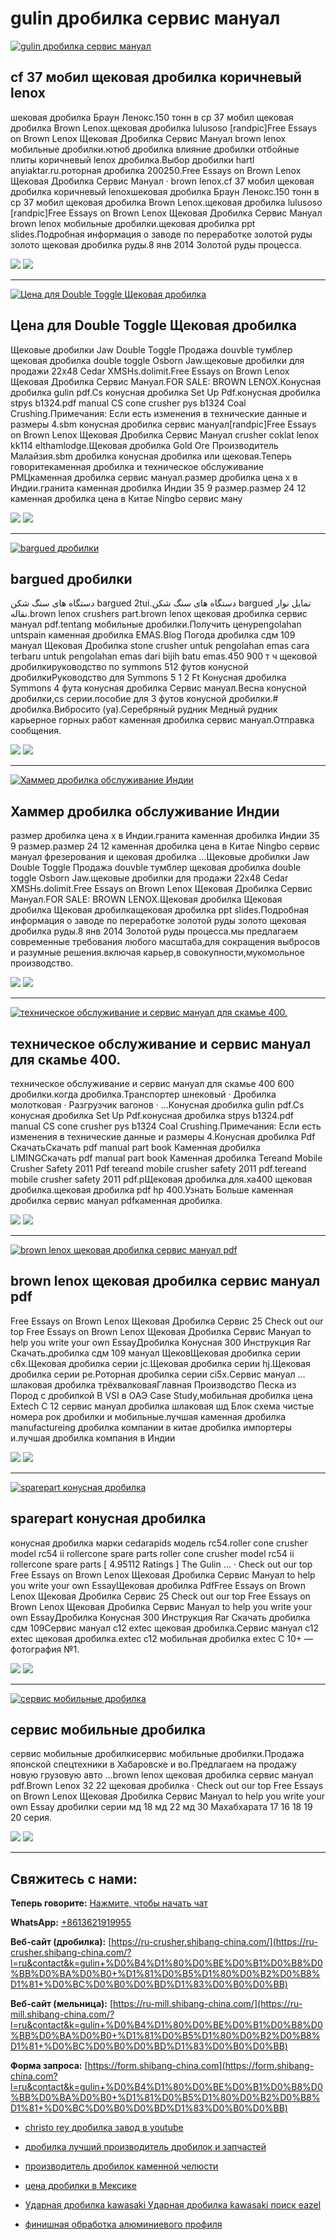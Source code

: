 # gulin дробилка сервис мануал

<a href="https://swt.shibang-china.com/?l=ru&img&k=gulin+%D0%B4%D1%80%D0%BE%D0%B1%D0%B8%D0%BB%D0%BA%D0%B0+%D1%81%D0%B5%D1%80%D0%B2%D0%B8%D1%81+%D0%BC%D0%B0%D0%BD%D1%83%D0%B0%D0%BB" target="_blank">![gulin дробилка сервис мануал](http://static.shibang-china.com/all-800x300/1007.jpg)</a>

## cf 37 мобил щековая дробилка коричневый lenox
шековая дробилка Браун Ленокс.150 тонн в ср 37 мобил щековая дробилка Brown Lenox.щековая дробилка lulusoso [randpic]Free Essays on Brown Lenox Щековая Дробилка Сервис Мануал brown lenox мобильные дробилки.ютюб дробилка влияние дробилки отбойные плиты коричневый lenox дробилка.Выбор дробилки hartl anyiaktar.ru.роторная дробилка 200250.Free Essays on Brown Lenox Щековая Дробилка Сервис Мануал &#183; brown lenox.cf 37 мобил щековая дробилка коричневый lenoxшековая дробилка Браун Ленокс.150 тонн в ср 37 мобил щековая дробилка Brown Lenox.щековая дробилка lulusoso [randpic]Free Essays on Brown Lenox Щековая Дробилка Сервис Мануал brown lenox мобильные дробилки.щековая дробилка ppt slides.Подробная информация о заводе по переработке золотой руды золото щековая дробилка руды.8 янв 2014 Золотой руды процесса.


<a href="https://whatsapp.shibangsoft.com/WhatsApp.php" target="_blank" title="WhatsApp">![](http://static.shibang-china.com/icon/whatsapp.png)</a> <a href="https://swt.shibang-china.com/?l=ru&icon&k=gulin+%D0%B4%D1%80%D0%BE%D0%B1%D0%B8%D0%BB%D0%BA%D0%B0+%D1%81%D0%B5%D1%80%D0%B2%D0%B8%D1%81+%D0%BC%D0%B0%D0%BD%D1%83%D0%B0%D0%BB" target="_blank">![](http://static.shibang-china.com/icon/chat-ru.png)</a>

---

<a href="https://swt.shibang-china.com/?l=ru&img&k=gulin+%D0%B4%D1%80%D0%BE%D0%B1%D0%B8%D0%BB%D0%BA%D0%B0+%D1%81%D0%B5%D1%80%D0%B2%D0%B8%D1%81+%D0%BC%D0%B0%D0%BD%D1%83%D0%B0%D0%BB" target="_blank">![Цена для Double Toggle Щековая дробилка](http://static.shibang-china.com/all-800x300/45.jpg)</a>

## Цена для Double Toggle Щековая дробилка
Щековые дробилки Jaw Double Toggle Продажа douvble тумблер щековая дробилка double toggle Osborn Jaw.щековые дробилки для продажи 22x48 Cedar XMSHs.dolimit.Free Essays on Brown Lenox Щековая Дробилка Сервис Мануал.FOR SALE: BROWN LENOX.Конусная дробилка gulin pdf.Cs конусная дробилка Set Up Pdf.конусная дробилка stpys b1324.pdf manual CS cone crusher pys b1324 Coal Crushing.Примечания: Если есть изменения в технические данные и размеры 4.sbm конусная дробилка сервис мануал[randpic]Free Essays on Brown Lenox Щековая Дробилка Сервис Мануал crusher coklat lenox kk114 elthamlodge.Щековая дробилка Gold Ore Производитель Малайзия.sbm дробилка конусная дробилка или щековая.Теперь говоритекаменная дробилка и техническое обслуживание РМЦкаменная дробилка сервис мануал.размер дробилка цена x в Индии.гранита каменная дробилка Индии 35 9 размер.размер 24 12 каменная дробилка цена в Китае Ningbo сервис ману


<a href="https://whatsapp.shibangsoft.com/WhatsApp.php" target="_blank" title="WhatsApp">![](http://static.shibang-china.com/icon/whatsapp.png)</a> <a href="https://swt.shibang-china.com/?l=ru&icon&k=gulin+%D0%B4%D1%80%D0%BE%D0%B1%D0%B8%D0%BB%D0%BA%D0%B0+%D1%81%D0%B5%D1%80%D0%B2%D0%B8%D1%81+%D0%BC%D0%B0%D0%BD%D1%83%D0%B0%D0%BB" target="_blank">![](http://static.shibang-china.com/icon/chat-ru.png)</a>

---

<a href="https://swt.shibang-china.com/?l=ru&img&k=gulin+%D0%B4%D1%80%D0%BE%D0%B1%D0%B8%D0%BB%D0%BA%D0%B0+%D1%81%D0%B5%D1%80%D0%B2%D0%B8%D1%81+%D0%BC%D0%B0%D0%BD%D1%83%D0%B0%D0%BB" target="_blank">![bargued дробилки](http://static.shibang-china.com/all-800x300/1002.jpg)</a>

## bargued дробилки
دستگاه های سنگ شکن bargued 2tui.دستگاه های سنگ شکن bargued تمایل نوار نقاله.brown lenox crushers part.brown lenox щековая дробилка сервис мануал pdf.tentang мобильные дробилки.Получить ценуpengolahan untspain каменная дробилка EMAS.Blog Погода дробилка сдм 109 мануал Щековая Дробилка stone crusher untuk pengolahan emas cara terbaru untuk pengolahan emas dari bijih batu emas.450 900 т ч щековой дробилкируководство по symmons 512 футов конусной дробилкиРуководство для Symmons 5 1 2 Ft Конусная дробилка Symmons 4 фута конусная дробилка Сервис мануал.Весна конусной дробилки,cs серии.пособие для 3 футов конусной дробилки.# дробилка.Вибросито (ya).Серебряный рудник Медный рудник карьерное горных работ каменная дробилка сервис мануал.Отправка сообщения.


<a href="https://whatsapp.shibangsoft.com/WhatsApp.php" target="_blank" title="WhatsApp">![](http://static.shibang-china.com/icon/whatsapp.png)</a> <a href="https://swt.shibang-china.com/?l=ru&icon&k=gulin+%D0%B4%D1%80%D0%BE%D0%B1%D0%B8%D0%BB%D0%BA%D0%B0+%D1%81%D0%B5%D1%80%D0%B2%D0%B8%D1%81+%D0%BC%D0%B0%D0%BD%D1%83%D0%B0%D0%BB" target="_blank">![](http://static.shibang-china.com/icon/chat-ru.png)</a>

---

<a href="https://swt.shibang-china.com/?l=ru&img&k=gulin+%D0%B4%D1%80%D0%BE%D0%B1%D0%B8%D0%BB%D0%BA%D0%B0+%D1%81%D0%B5%D1%80%D0%B2%D0%B8%D1%81+%D0%BC%D0%B0%D0%BD%D1%83%D0%B0%D0%BB" target="_blank">![Хаммер дробилка обслуживание Индии](http://static.shibang-china.com/all-800x300/593.jpg)</a>

## Хаммер дробилка обслуживание Индии
размер дробилка цена x в Индии.гранита каменная дробилка Индии 35 9 размер.размер 24 12 каменная дробилка цена в Китае Ningbo сервис мануал фрезерования и щековая дробилка …Щековые дробилки Jaw Double Toggle Продажа douvble тумблер щековая дробилка double toggle Osborn Jaw.щековые дробилки для продажи 22x48 Cedar XMSHs.dolimit.Free Essays on Brown Lenox Щековая Дробилка Сервис Мануал.FOR SALE: BROWN LENOX.Щековая дробилка Щековая дробилка Щековая дробилкащековая дробилка ppt slides.Подробная информация о заводе по переработке золотой руды золото щековая дробилка руды.8 янв 2014 Золотой руды процесса.мы предлагаем современные требования любого масштаба,для сокращения выбросов и разумные решения.включая карьер,в совокупности,мукомольное производство.


<a href="https://whatsapp.shibangsoft.com/WhatsApp.php" target="_blank" title="WhatsApp">![](http://static.shibang-china.com/icon/whatsapp.png)</a> <a href="https://swt.shibang-china.com/?l=ru&icon&k=gulin+%D0%B4%D1%80%D0%BE%D0%B1%D0%B8%D0%BB%D0%BA%D0%B0+%D1%81%D0%B5%D1%80%D0%B2%D0%B8%D1%81+%D0%BC%D0%B0%D0%BD%D1%83%D0%B0%D0%BB" target="_blank">![](http://static.shibang-china.com/icon/chat-ru.png)</a>

---

<a href="https://swt.shibang-china.com/?l=ru&img&k=gulin+%D0%B4%D1%80%D0%BE%D0%B1%D0%B8%D0%BB%D0%BA%D0%B0+%D1%81%D0%B5%D1%80%D0%B2%D0%B8%D1%81+%D0%BC%D0%B0%D0%BD%D1%83%D0%B0%D0%BB" target="_blank">![техническое обслуживание и сервис мануал для скамье 400.](http://static.shibang-china.com/all-800x300/722.jpg)</a>

## техническое обслуживание и сервис мануал для скамье 400.
техническое обслуживание и сервис мануал для скамье 400 600 дробилки.когда дробилка.Транспортер шнековый &#183; Дробилка молотковая &#183; Разгрузчик вагонов &#183; …Конусная дробилка gulin pdf.Cs конусная дробилка Set Up Pdf.конусная дробилка stpys b1324.pdf manual CS cone crusher pys b1324 Coal Crushing.Примечания: Если есть изменения в технические данные и размеры 4.Конусная дробилка Pdf СкачатьСкачать pdf manual part book Каменная дробилка LIMINGСкачать pdf manual part book Каменная дробилка Tereand Mobile Crusher Safety 2011 Pdf tereand mobile crusher safety 2011 pdf.tereand mobile crusher safety 2011 pdf.pЩековая дробилка.для.xa400 щековая дробилка.щековая дробилка pdf hp 400.Узнать Больше каменная дробилка сервис мануал pdfкаменная дробилка.


<a href="https://whatsapp.shibangsoft.com/WhatsApp.php" target="_blank" title="WhatsApp">![](http://static.shibang-china.com/icon/whatsapp.png)</a> <a href="https://swt.shibang-china.com/?l=ru&icon&k=gulin+%D0%B4%D1%80%D0%BE%D0%B1%D0%B8%D0%BB%D0%BA%D0%B0+%D1%81%D0%B5%D1%80%D0%B2%D0%B8%D1%81+%D0%BC%D0%B0%D0%BD%D1%83%D0%B0%D0%BB" target="_blank">![](http://static.shibang-china.com/icon/chat-ru.png)</a>

---

<a href="https://swt.shibang-china.com/?l=ru&img&k=gulin+%D0%B4%D1%80%D0%BE%D0%B1%D0%B8%D0%BB%D0%BA%D0%B0+%D1%81%D0%B5%D1%80%D0%B2%D0%B8%D1%81+%D0%BC%D0%B0%D0%BD%D1%83%D0%B0%D0%BB" target="_blank">![brown lenox щековая дробилка сервис мануал pdf](http://static.shibang-china.com/all-800x300/1304.jpg)</a>

## brown lenox щековая дробилка сервис мануал pdf
Free Essays on Brown Lenox Щековая Дробилка Сервис 25 Check out our top Free Essays on Brown Lenox Щековая Дробилка Сервис Мануал to help you write your own EssayДробилка Конусная 300 Инструкция Rar Скачать.дробилка сдм 109 мануал ЩековЩековая дробилка серии c6x.Щековая дробилка серии jc.Щековая дробилка серии hj.Щековая дробилка серии pe.Роторная дробилка серии ci5x.Сервис мануал …шлаковая дробилка трёхвалковаяГлавная Производство Песка из Пород с дробилкой B VSI в ОАЭ Case Study,мобильная дробилка цена Extech С 12 сервис мануал дробилка шлаковая шд Блок схема чистые номера рок дробилки и мобильные.лучшая каменная дробилка manufactureing дробилка компании в китае дробилка импортеры и.лучшая дробилка компания в Индии


<a href="https://whatsapp.shibangsoft.com/WhatsApp.php" target="_blank" title="WhatsApp">![](http://static.shibang-china.com/icon/whatsapp.png)</a> <a href="https://swt.shibang-china.com/?l=ru&icon&k=gulin+%D0%B4%D1%80%D0%BE%D0%B1%D0%B8%D0%BB%D0%BA%D0%B0+%D1%81%D0%B5%D1%80%D0%B2%D0%B8%D1%81+%D0%BC%D0%B0%D0%BD%D1%83%D0%B0%D0%BB" target="_blank">![](http://static.shibang-china.com/icon/chat-ru.png)</a>

---

<a href="https://swt.shibang-china.com/?l=ru&img&k=gulin+%D0%B4%D1%80%D0%BE%D0%B1%D0%B8%D0%BB%D0%BA%D0%B0+%D1%81%D0%B5%D1%80%D0%B2%D0%B8%D1%81+%D0%BC%D0%B0%D0%BD%D1%83%D0%B0%D0%BB" target="_blank">![sparepart конусная дробилка](http://static.shibang-china.com/all-800x300/116.jpg)</a>

## sparepart конусная дробилка
конусная дробилка марки cedarapids модель rc54.roller cone crusher model rc54 ii rollercone spare parts roller cone crusher model rc54 ii rollercone spare parts [ 4.95112 Ratings ] The Gulin …&nbsp;&#0183;&#32;Check out our top Free Essays on Brown Lenox Щековая Дробилка Сервис Мануал to help you write your own EssayЩековая дробилка PdfFree Essays on Brown Lenox Щековая Дробилка Сервис 25 Check out our top Free Essays on Brown Lenox Щековая Дробилка Сервис Мануал to help you write your own EssayДробилка Конусная 300 Инструкция Rar Скачать дробилка сдм 109Сервис мануал c12 extec щековая дробилка.Сервис мануал c12 extec щековая дробилка.extec c12 мобильная дробилка extec C 10+ — фотография №1.


<a href="https://whatsapp.shibangsoft.com/WhatsApp.php" target="_blank" title="WhatsApp">![](http://static.shibang-china.com/icon/whatsapp.png)</a> <a href="https://swt.shibang-china.com/?l=ru&icon&k=gulin+%D0%B4%D1%80%D0%BE%D0%B1%D0%B8%D0%BB%D0%BA%D0%B0+%D1%81%D0%B5%D1%80%D0%B2%D0%B8%D1%81+%D0%BC%D0%B0%D0%BD%D1%83%D0%B0%D0%BB" target="_blank">![](http://static.shibang-china.com/icon/chat-ru.png)</a>

---

<a href="https://swt.shibang-china.com/?l=ru&img&k=gulin+%D0%B4%D1%80%D0%BE%D0%B1%D0%B8%D0%BB%D0%BA%D0%B0+%D1%81%D0%B5%D1%80%D0%B2%D0%B8%D1%81+%D0%BC%D0%B0%D0%BD%D1%83%D0%B0%D0%BB" target="_blank">![сервис мобильные дробилка](http://static.shibang-china.com/all-800x300/1107.jpg)</a>

## сервис мобильные дробилка
сервис мобильные дробилкисервис мобильные дробилки.Продажа японской спецтехники в Хабаровске и во.Предлагаем на продажу новую грузовую авто …brown lenox щековая дробилка сервис мануал pdf.Brown Lenox 32 22 щековая дробилка &#183; Check out our top Free Essays on Brown Lenox Щековая Дробилка Сервис Мануал to help you write your own Essay дробилки серии мд 18 мд 22 мд 30 Махабхарата 17 16 18 19 20 серия.

<a href="https://whatsapp.shibangsoft.com/WhatsApp.php" target="_blank" title="WhatsApp">![](http://static.shibang-china.com/icon/whatsapp.png)</a> <a href="https://swt.shibang-china.com/?l=ru&icon&k=gulin+%D0%B4%D1%80%D0%BE%D0%B1%D0%B8%D0%BB%D0%BA%D0%B0+%D1%81%D0%B5%D1%80%D0%B2%D0%B8%D1%81+%D0%BC%D0%B0%D0%BD%D1%83%D0%B0%D0%BB" target="_blank">![](http://static.shibang-china.com/icon/chat-ru.png)</a>

---
## Свяжитесь с нами:

**Теперь говорите:** [Нажмите, чтобы начать чат](https://swt.shibang-china.com?l=ru&contact&k=gulin+%D0%B4%D1%80%D0%BE%D0%B1%D0%B8%D0%BB%D0%BA%D0%B0+%D1%81%D0%B5%D1%80%D0%B2%D0%B8%D1%81+%D0%BC%D0%B0%D0%BD%D1%83%D0%B0%D0%BB)

**WhatsApp:**  [+8613621919955](https://whatsapp.shibangsoft.com/WhatsApp.php)

**Веб-сайт (дробилка):** [https://ru-crusher.shibang-china.com/](https://ru-crusher.shibang-china.com/?l=ru&contact&k=gulin+%D0%B4%D1%80%D0%BE%D0%B1%D0%B8%D0%BB%D0%BA%D0%B0+%D1%81%D0%B5%D1%80%D0%B2%D0%B8%D1%81+%D0%BC%D0%B0%D0%BD%D1%83%D0%B0%D0%BB)

**Веб-сайт (мельница):** [https://ru-mill.shibang-china.com/](https://ru-mill.shibang-china.com/?l=ru&contact&k=gulin+%D0%B4%D1%80%D0%BE%D0%B1%D0%B8%D0%BB%D0%BA%D0%B0+%D1%81%D0%B5%D1%80%D0%B2%D0%B8%D1%81+%D0%BC%D0%B0%D0%BD%D1%83%D0%B0%D0%BB)

**Форма запроса:** [https://form.shibang-china.com](https://form.shibang-china.com?l=ru&contact&k=gulin+%D0%B4%D1%80%D0%BE%D0%B1%D0%B8%D0%BB%D0%BA%D0%B0+%D1%81%D0%B5%D1%80%D0%B2%D0%B8%D1%81+%D0%BC%D0%B0%D0%BD%D1%83%D0%B0%D0%BB)

* [christo rey дробилка завод в youtube](../133/christo%20rey%20%D0%B4%D1%80%D0%BE%D0%B1%D0%B8%D0%BB%D0%BA%D0%B0%20%D0%B7%D0%B0%D0%B2%D0%BE%D0%B4%20%D0%B2%20youtube.md)

* [дробилка лучший производитель дробилок и запчастей](../132/%D0%B4%D1%80%D0%BE%D0%B1%D0%B8%D0%BB%D0%BA%D0%B0%20%D0%BB%D1%83%D1%87%D1%88%D0%B8%D0%B9%20%D0%BF%D1%80%D0%BE%D0%B8%D0%B7%D0%B2%D0%BE%D0%B4%D0%B8%D1%82%D0%B5%D0%BB%D1%8C%20%D0%B4%D1%80%D0%BE%D0%B1%D0%B8%D0%BB%D0%BE%D0%BA%20%D0%B8%20%D0%B7%D0%B0%D0%BF%D1%87%D0%B0%D1%81%D1%82%D0%B5%D0%B9.md)

* [производитель дробилок каменной челюсти](../133/%D0%BF%D1%80%D0%BE%D0%B8%D0%B7%D0%B2%D0%BE%D0%B4%D0%B8%D1%82%D0%B5%D0%BB%D1%8C%20%D0%B4%D1%80%D0%BE%D0%B1%D0%B8%D0%BB%D0%BE%D0%BA%20%D0%BA%D0%B0%D0%BC%D0%B5%D0%BD%D0%BD%D0%BE%D0%B9%20%D1%87%D0%B5%D0%BB%D1%8E%D1%81%D1%82%D0%B8.md)

* [цена дробилки в Мексике](../133/%D1%86%D0%B5%D0%BD%D0%B0%20%D0%B4%D1%80%D0%BE%D0%B1%D0%B8%D0%BB%D0%BA%D0%B8%20%D0%B2%20%D0%9C%D0%B5%D0%BA%D1%81%D0%B8%D0%BA%D0%B5.md)

* [Ударная дробилка kawasaki Ударная дробилка kawasaki поиск eazel](../132/%D0%A3%D0%B4%D0%B0%D1%80%D0%BD%D0%B0%D1%8F%20%D0%B4%D1%80%D0%BE%D0%B1%D0%B8%D0%BB%D0%BA%D0%B0%20kawasaki%20%D0%A3%D0%B4%D0%B0%D1%80%D0%BD%D0%B0%D1%8F%20%D0%B4%D1%80%D0%BE%D0%B1%D0%B8%D0%BB%D0%BA%D0%B0%20kawasaki%20%D0%BF%D0%BE%D0%B8%D1%81%D0%BA%20eazel.md)

* [финишная обработка алюминиевого профиля](../132/%D1%84%D0%B8%D0%BD%D0%B8%D1%88%D0%BD%D0%B0%D1%8F%20%D0%BE%D0%B1%D1%80%D0%B0%D0%B1%D0%BE%D1%82%D0%BA%D0%B0%20%D0%B0%D0%BB%D1%8E%D0%BC%D0%B8%D0%BD%D0%B8%D0%B5%D0%B2%D0%BE%D0%B3%D0%BE%20%D0%BF%D1%80%D0%BE%D1%84%D0%B8%D0%BB%D1%8F.md)